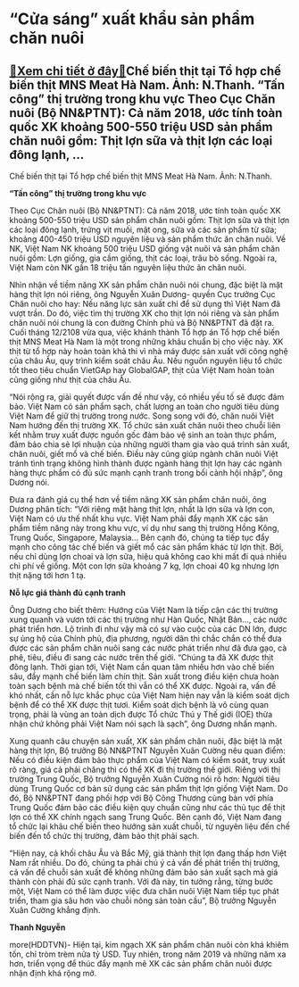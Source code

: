 “Cửa sáng” xuất khẩu sản phẩm chăn nuôi
=======================================

[:gift:Xem chi tiết ở đây:gift:](https://hddtvn.com/cua-sang-xuat-khau-san-pham-chan-nuoi/)Chế biến thịt tại Tổ hợp chế biến thịt MNS Meat Hà Nam. Ảnh: N.Thanh. “Tấn công” thị trường trong khu vực Theo Cục Chăn nuôi (Bộ NN&PTNT): Cả năm 2018, ước tính toàn quốc XK khoảng 500-550 triệu USD sản phẩm chăn nuôi gồm: Thịt lợn sữa và thịt lợn các loại đông lạnh, …
-----------------------------------------------------------------------------------------------------------------------------------------------------------------------------------------------------------------------------------------------------------------------------







 






 Chế biến thịt tại Tổ hợp chế biến thịt MNS Meat Hà Nam. Ảnh: N.Thanh. 


**“Tấn công” thị trường trong khu vực**


Theo Cục Chăn nuôi (Bộ NN&PTNT): Cả năm 2018, ước tính toàn quốc XK khoảng 500-550 triệu USD sản phẩm chăn nuôi gồm: Thịt lợn sữa và thịt lợn các loại đông lạnh, trứng vịt muối, mật ong, sữa và các sản phẩm từ sữa; khoảng 400-450 triệu USD nguyên liệu và sản phẩm thức ăn chăn nuôi. Về NK, Việt Nam NK khoảng 500 triệu USD giống vật nuôi và sản phẩm chăn nuôi gồm: Lợn giống, gia cầm giống, thịt các loại, trâu bò sống. Ngoài ra, Việt Nam còn NK gần 18 triệu tấn nguyên liệu thức ăn chăn nuôi. 


Nhìn nhận về tiềm năng XK sản phẩm chăn nuôi nói chung, đặc biệt là mặt hàng thịt lợn nói riêng, ông Nguyễn Xuân Dương- quyền Cục trưởng Cục Chăn nuôi cho hay: Nếu năng lực sản xuất chỉ để sử dụng thì Việt Nam đã vượt trần. Do đó, việc tìm thị trường XK cho thịt lợn nói riêng và sản phẩm chăn nuôi nói chung là con đường Chính phủ và Bộ NN&PTNT đã đặt ra. Cuối tháng 12/2108 vừa qua, việc khánh thành Tổ hợp án Tổ hợp chế biến thịt MNS Meat Hà Nam là một trong những khâu chuẩn bị cho việc này. XK thịt từ tổ hợp này hoàn toàn khả thi vì nhà máy được sản xuất với công nghệ của châu Âu, quy trình kiểm soát châu Âu. Nếu nguồn nguyên liệu tổ chức tốt theo tiêu chuẩn VietGAp hay GlobalGAP, thịt của Việt Nam hoàn toàn cũng giống như thịt của châu Âu. 


“Nói rộng ra, giải quyết được vấn đề như vậy, có nhiều yếu tố sẽ được đảm bảo. Việt Nam có sản phẩm sạch, chất lượng an toàn cho người tiêu dùng Việt Nam để giữ thị trường trong nước. Song song với đó, chăn nuôi Việt Nam hướng đến thị trường XK. Tổ chức sản xuất chăn nuôi theo chuỗi liên kết nhằm truy xuất được nguồn gốc đảm bảo vệ sinh an toàn thực phẩm, đảm bảo chia sẻ lợi nhuận của những người tham gia vào quá trình sản xuất, chăn nuôi, giết mổ và chế biến. Điều này cũng giúp ngành chăn nuôi Việt tránh tình trạng không hình thành được ngành hàng thịt lợn hay các ngành hàng thực phẩm có đủ sức mạnh cạnh tranh trong bối cảnh hội nhập”, ông Dương nói.


Đưa ra đánh giá cụ thể hơn về tiềm năng XK sản phẩm chăn nuôi, ông Dương phân tích: “Với riêng mặt hàng thịt lợn, nhất là lợn sữa và lợn con, Việt Nam có ưu thế nhất khu vực. Việt Nam phải đẩy mạnh XK các sản phẩm tiềm năng này trong khu vực, ví dụ như sang thị trường Hồng Kông, Trung Quốc, Singapore, Malaysia… Bên cạnh đó, chúng ta tiếp tục đẩy mạnh cho công tác chế biến và giết mổ các sản phẩm khác từ lợn thịt. Bởi, nếu chỉ dùng lợn choai và lợn sữa, hiệu quả không cao khi mất đi quá nhiều chi phí về giống. Một con lợn sữa khoảng 7 kg, lợn choai 40 kg nhưng lợn thịt nặng tới hơn 1 tạ. 


**Nỗ lực giá thành đủ cạnh tranh**


Ông Dương cho biết thêm: Hướng của Việt Nam là tiếp cận các thị trường xung quanh và vươn tới các thị trường như Hàn Quốc, Nhật Bản…, các nước phát triển hơn. Lộ trình đi như vậy mà có sự vào cuộc của các DN lớn, được sự ủng hộ của Chính phủ, địa phương, người dân thì chắc chắn có thể đưa được các sản phẩm chăn nuôi sang các nước phát triển như đã đưa gạo, cà phê, tiêu, điều đi sang các nước trên thế giới. “Chúng ta đã XK được thịt đông lạnh. Thời gian tới, Việt Nam cần quan tâm nhiều hơn vào chế biến sâu, đẩy mạnh chế biến làm chín thịt. Sản xuất trong điều kiện chưa hoàn toàn sạch bệnh mà chế biến tốt thì vẫn có thể XK được. Ngoài ra, vấn đề khó nhất, cần nỗ lực khắc phục của Việt Nam hiện nay vẫn là kiểm soát dịch bệnh để có thể XK được thịt tươi. Kiểm soát dịch bệnh là vô cùng quan trọng, phải là vùng an toàn dịch được Tổ chức Thú y Thế giới (IOE) thừa nhận chứ không phải Việt Nam nói sạch là sạch”, ông Dương nhấn mạnh.


Xung quanh câu chuyện sản xuất, XK sản phẩm chăn nuôi, đặc biệt là mặt hàng thịt lợn, Bộ trưởng Bộ NN&PTNT Nguyễn Xuân Cường nêu quan điểm: Nếu có điều kiện đảm bảo thực phẩm của Việt Nam có kiểm soát, truy xuất rõ ràng, giá cả phải chăng thì có thể XK đi thị trường thế giới. Riêng với thị trường Trung Quốc, Bộ trưởng Nguyễn Xuân Cường nói rõ hơn: Người tiêu dùng Trung Quốc cơ bản sử dụng các sản phẩm thịt lợn giống Việt Nam. Do đó, Bộ NN&PTNT đang phối hợp với Bộ Công Thương cùng bàn với phía Trung Quốc đảm bảo các điều kiện quy chuẩn cũng như các thủ tục để thịt lợn có thể XK chính ngạch sang Trung Quốc. Bên cạnh đó, Việt Nam đang tổ chức lại khâu chế biến theo hướng sản xuất chuỗi, từ nguyên liệu đến chế biến đến tổ chức thị trường, đảm bảo thịt phải sạch. 


“Hiện nay, cả khối châu Âu và Bắc Mỹ, giá thành thịt lợn đang thấp hơn Việt Nam rất nhiều. Do đó, chúng ta phải chú ý cả vấn đề phát triển thị trường, cả vấn đề chuỗi sản xuất để không những đảm bảo sản xuất sạch mà giá thành còn phải đủ sức cạnh tranh. Với đà này, tin tưởng rằng, từng bước một, Việt Nam có thể làm được việc đưa chăn nuôi Việt Nam tiếp tục phát triển, tham gia sâu hơn vào chuỗi nông sản toàn cầu”, Bộ trưởng Nguyễn Xuân Cường khẳng định.






**Thanh Nguyễn**



more(HDDTVN)- Hiện tại, kim ngạch XK sản phẩm chăn nuôi còn khá khiêm tốn, chỉ tròm trèm nửa tỷ USD. Tuy nhiên, trong năm 2019 và những năm xa hơn, triển vọng để thúc đẩy mạnh mẽ XK các sản phẩm chăn nuôi được nhận định khá rộng mở.

